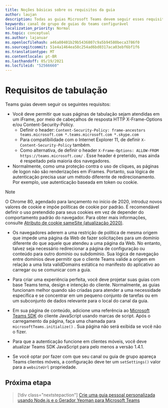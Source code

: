 ```yaml
---
title: Noções básicas sobre os requisitos da guia
author: laujan
description: Todas as guias Microsoft Teams devem seguir esses requisitos.
keywords: canal de grupo de guias do teams configurável
localization_priority: Normal
ms.topic: conceptual
ms.author: lajanuar
ms.openlocfilehash: a46a80401b29b5436807c9a5b94580beca3786f0
ms.sourcegitcommit: 51e4a1464ea58c254ad6bd0317aca03ebf6bf1f6
ms.translationtype: MT
ms.contentlocale: pt-BR
ms.lasthandoff: 05/19/2021
ms.locfileid: "52566660"
---
```

# <a name="tab-requirements"></a>Requisitos de tabulação

Teams guias devem seguir os seguintes requisitos:

* Você deve permitir que suas páginas de tabulação sejam atendidas em um iFrame, por meio de cabeçalhos de resposta HTTP X-Frame-Options e/ou Content-Security-Policy.
  * Definir o header: `Content-Security-Policy: frame-ancestors teams.microsoft.com *.teams.microsoft.com *.skype.com`
  * Para compatibilidade com o Internet Explorer 11, de definir `X-Content-Security-Policy` também.
  * Como alternativa, de definir o header `X-Frame-Options: ALLOW-FROM https://teams.microsoft.com/` . Esse header é preterido, mas ainda é respeitado pela maioria dos navegadores.
* Normalmente, como uma proteção contra o uso de cliques, as páginas de logon não são renderizações em iFrames. Portanto, sua lógica de autenticação precisa usar um método diferente de redirecionamento. Por exemplo, use autenticação baseada em token ou cookie.

> [!NOTE]
> O Chrome 80, agendado para lançamento no início de 2020, introduz novos valores de cookie e impõe políticas de cookie por padrão. É recomendável definir o uso pretendido para seus cookies em vez de depender do comportamento padrão do navegador. Para obter mais informações, consulte [Atributo de cookie sameSite (atualização 2020)](../../resources/samesite-cookie-update.md).

* Os navegadores aderem a uma restrição de política de mesma origem que impede uma página da Web de fazer solicitações para um domínio diferente do que aquele que atendeu a uma página da Web. No entanto, talvez seja necessário redirecionar a página de configuração ou conteúdo para outro domínio ou subdomínio. Sua lógica de navegação entre domínios deve permitir que o cliente Teams valide a origem em relação a uma lista validDomains estática no manifesto do aplicativo ao carregar ou se comunicar com a guia.

* Para criar uma experiência perfeita, você deve projetar suas guias com base Teams tema, design e intenção do cliente. Normalmente, as guias funcionam melhor quando são criadas para atender a uma necessidade específica e se concentrar em um pequeno conjunto de tarefas ou em um subconjunto de dados relevante para o local do canal da guia.

* Em sua página de conteúdo, adicione uma referência ao [Microsoft Teams SDK](/javascript/api/overview/msteams-client) do cliente JavaScript usando marcas de script. Após o carregamento da página, faça uma chamada para `microsoftTeams.initialize()` . Sua página não será exibida se você não o fizer.

* Para que a autenticação funcione em clientes móveis, você deve atualizar Teams SDK JavaScript para pelo menos a versão 1.4.1.

* Se você optar por fazer com que seu canal ou guia de grupo apareça Teams clientes móveis, a configuração deve ter um `setSettings()` valor para a `websiteUrl` propriedade.

## <a name="next-step"></a>Próxima etapa

> [!div class="nextstepaction"]
> [Crie uma guia pessoal personalizada usando Node.js e o Gerador Yeoman para Microsoft Teams](~/tabs/quickstarts/create-personal-tab-node-yeoman.md)